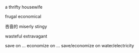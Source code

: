 
a thrifty housewife

frugal
economical

吝啬的
miserly
stingy

wasteful
extravagant

save on ...
economize on ...
save/economize on water/electricity